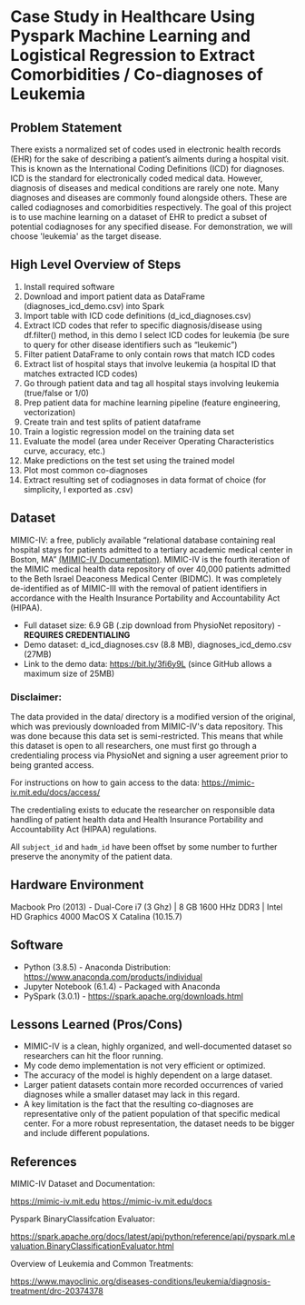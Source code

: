 # Case Study in Healthcare Using Pyspark Machine Learning and Logistical Regression to Extract Comorbidities / Co-diagnoses of Leukemia

## Problem Statement
There exists a normalized set of codes used in electronic health records (EHR) for the sake of describing a patient’s ailments during a hospital visit. This is known as the International Coding Definitions (ICD) for diagnoses. ICD is the standard for electronically coded medical data. However, diagnosis of diseases and medical conditions are rarely one note. Many diagnoses and diseases are commonly found alongside others. These are called codiagnoses and comorbidities respectively. The goal of this project is to use machine learning on a dataset of EHR to predict a subset of potential codiagnoses for any specified disease. For demonstration, we will choose 'leukemia' as the target disease.

## High Level Overview of Steps
1. Install required software
2. Download and import patient data as DataFrame (diagnoses_icd_demo.csv) into Spark
3. Import table with ICD code definitions (d_icd_diagnoses.csv)
4. Extract ICD codes that refer to specific diagnosis/disease using df.filter() method, in this demo I
select ICD codes for leukemia (be sure to query for other disease identifiers such as “leukemic”)
5. Filter patient DataFrame to only contain rows that match ICD codes
6. Extract list of hospital stays that involve leukemia (a hospital ID that matches extracted ICD
codes)
7. Go through patient data and tag all hospital stays involving leukemia (true/false or 1/0)
8. Prep patient data for machine learning pipeline (feature engineering, vectorization)
9. Create train and test splits of patient dataframe
10. Train a logistic regression model on the training data set
11. Evaluate the model (area under Receiver Operating Characteristics curve, accuracy, etc.)
12. Make predictions on the test set using the trained model
13. Plot most common co-diagnoses
14. Extract resulting set of codiagnoses in data format of choice (for simplicity, I exported as .csv)

## Dataset
MIMIC-IV: a free, publicly available “relational database containing real hospital stays for patients admitted to a tertiary academic medical center in Boston, MA” [(MIMIC-IV Documentation)](https://mimic-iv.mit.edu/docs/). MIMIC-IV is the fourth iteration of the MIMIC medical health data repository of over 40,000 patients admitted to the Beth Israel Deaconess Medical Center (BIDMC). It was completely de-identified as of MIMIC-III with the removal of patient identifiers in accordance with the Health Insurance Portability and Accountability Act (HIPAA).

- Full dataset size: 6.9 GB (.zip download from PhysioNet repository) - **REQUIRES CREDENTIALING**
- Demo dataset: d_icd_diagnoses.csv (8.8 MB), diagnoses_icd_demo.csv (27MB)
- Link to the demo data: https://bit.ly/3fi6y9L (since GitHub allows a maximum size of 25MB)

### Disclaimer:

The data provided in the data/ directory is a modified version of the original, which was previously downloaded from MIMIC-IV's data repository. This was done because this data set is semi-restricted. This means that while this dataset is open to all researchers, one must first go through a credentialing process via PhysioNet and signing a user agreement prior to being granted access.

For instructions on how to gain access to the data: https://mimic-iv.mit.edu/docs/access/

The credentialing exists to educate the researcher on responsible data handling of patient health data and Health Insurance Portability and Accountability Act (HIPAA) regulations.

All `subject_id` and `hadm_id` have been offset by some number to further preserve the anonymity of the patient data.

## Hardware Environment
Macbook Pro (2013) - Dual-Core i7 (3 Ghz) | 8 GB 1600 HHz DDR3 | Intel HD Graphics 4000 MacOS X Catalina (10.15.7)

## Software
- Python (3.8.5) - Anaconda Distribution: https://www.anaconda.com/products/individual 
- Jupyter Notebook (6.1.4) - Packaged with Anaconda
- PySpark (3.0.1) - https://spark.apache.org/downloads.html

## Lessons Learned (Pros/Cons)
- MIMIC-IV is a clean, highly organized, and well-documented dataset so researchers can hit the floor running. 
- My code demo implementation is not very efficient or optimized. 
- The accuracy of the model is highly dependent on a large dataset. 
- Larger patient datasets contain more recorded occurrences of varied diagnoses while a smaller dataset may lack in this regard. 
- A key limitation is the fact that the resulting co-diagnoses are representative only of the patient population of that specific medical center. For a more robust representation, the dataset needs to be bigger and include different populations.

## References
MIMIC-IV Dataset and Documentation:

https://mimic-iv.mit.edu https://mimic-iv.mit.edu/docs

Pyspark BinaryClassifcation Evaluator:

https://spark.apache.org/docs/latest/api/python/reference/api/pyspark.ml.evaluation.BinaryClassificationEvaluator.html

Overview of Leukemia and Common Treatments:

https://www.mayoclinic.org/diseases-conditions/leukemia/diagnosis-treatment/drc-20374378

